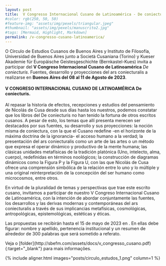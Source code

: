 ```yaml
---
layout: post
title:  V Congresso Internacional Cusano de Latinoamérica - De coniecturis
#color: rgb(250, 50, 50)
#feature-img: "assets/img/pexels/triangular.jpeg"
#thumbnail: "assets/img/pexels/manuscrito2.jpg"
#tags: [Mermaid, Highlight, Markdown]
permalink: /v-congresso-cusano-latinoamerica/
---
```


<p>O Círculo de Estudios Cusanos de Buenos Aires y Instituto de Filosofía, Universidad de Buenos Aires junto a Società Cusaniana (Torino) y Kueser Akademie für Europäische Geistesgeschichte (Bernkastel-Kues) invita a participar del <b>V Congreso Internacional Cusano de Latinoamérica</b> <i>De coniecturis</i>. Fuentes, desarrollo y proyecciones del ars coniecturalis a realizarse en <b>Buenos Aires del 08 al 11 de Agosto de 2023</b>.</p>

#### V CONGRESO INTERNACIONAL CUSANO DE LATINOAMÉRICA De coniecturis. 

<p>Al repasar la historia de efectos, recepciones y estudios del pensamiento de Nicolás de Cusa desde sus días hasta los nuestros, podemos constatar que los libros del De coniecturis no han tenido la fortuna de otros escritos cusanos. A pesar de esto, los temas que allí presenta merecen ser destacados por sus fuentes, su desarrollo y sus proyecciones: la noción misma de coniectura, con la que el Cusano redefine -en el horizonte de la máxima doctrina de la ignorancia- el acceso humano a la verdad; la presentación del ars coniecturalis como un arte de las artes o un método que expresa el operar dinámico y productivo de la mente humana; las clásicas unidades metafísicas de la tradición platónica (Uno, intelecto, alma, cuerpo), redefinidas en términos noológicos; la construcción de diagramas dinámicos como la Figura P y la Figura U, con las que Nicolás de Cusa ofrece una comprensión simbólica de la relación entre lo uno y lo múltiple y una original reinterpretación de la concepción del ser humano como microcosmos, entre otros.</p>

<p>En virtud de la pluralidad de temas y perspectivas que trae este escrito cusano, invitamos a participar de nuestro V Congreso Internacional Cusano de Latinoamérica, con la intención de abordar conjuntamente las fuentes, los desarrollos y las derivas modernas y contemporáneas del ars coniecturalis a través de sus implicancias metafísicas, cosmológicas, antropológicas, epistemológicas, estéticas y éticas.</p>
<p>Las propuestas se recibirán hasta el 15 de mayo de 2023 en <vcongresocusano@gmail.com>. En ellas debe figurar: nombre y apellido, pertenencia institucional y un resumen de alrededor de 300 palabras que será sometido a referato.</p>

<p>Veja o [folder](http://sbefm.com/assets/docs/v_congresso_cusano.pdf){:target="_blank"} para mais informações.</p>

{% include aligner.html images="posts/circulo_estudos_1.png" column=1 %}